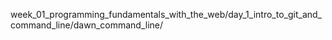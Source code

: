 week_01_programming_fundamentals_with_the_web/day_1_intro_to_git_and_command_line/dawn_command_line/